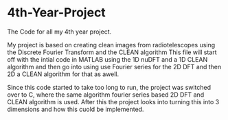 # 4th-Year-Project
The Code for all my 4th year project.

My project is based on creating clean images from radiotelescopes using the Discrete Fourier Transform and the CLEAN algorithm
This file will start off with the intial code in MATLAB using the 1D nuDFT and a 1D CLEAN algorithm and then go into using use Fourier series for the 2D DFT and then 2D a CLEAN algorithm for that as awell.

Since this code started to take too long to run, the project was switched over to C, where the same algorithm fourier series based 2D DFT and CLEAN algorithm is used. 
After this the project looks into turning this into 3 dimensions and how this cuold be implemented.
